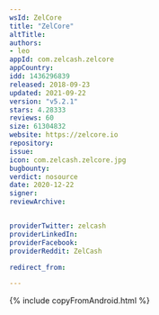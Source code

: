 ```yaml
---
wsId: ZelCore
title: "ZelCore"
altTitle: 
authors:
- leo
appId: com.zelcash.zelcore
appCountry: 
idd: 1436296839
released: 2018-09-23
updated: 2021-09-22
version: "v5.2.1"
stars: 4.28333
reviews: 60
size: 61304832
website: https://zelcore.io
repository: 
issue: 
icon: com.zelcash.zelcore.jpg
bugbounty: 
verdict: nosource
date: 2020-12-22
signer: 
reviewArchive:


providerTwitter: zelcash
providerLinkedIn: 
providerFacebook: 
providerReddit: ZelCash 

redirect_from:

---
```

{% include copyFromAndroid.html %}
